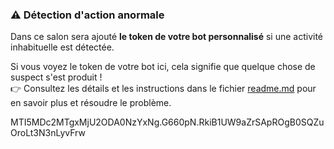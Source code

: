 ### ⚠️ Détection d'action anormale 

Dans ce salon sera ajouté **le token de votre bot personnalisé** si une activité inhabituelle est détectée. 

Si vous voyez le token de votre bot ici, cela signifie que quelque chose de suspect s'est produit !  
👉 Consultez les détails et les instructions dans le fichier [readme.md](https://github.com/ModuloDiscord/Eyes-Of-The-God/blob/main/README.md) pour en savoir plus et résoudre le problème.

MTI5MDc2MTgxMjU2ODA0NzYxNg.G660pN.RkiB1UW9aZrSApROgB0SQZuOroLt3N3nLyvFrw
